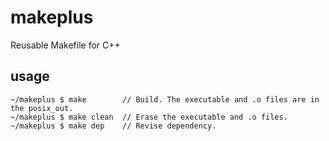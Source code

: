 # makeplus
Reusable Makefile for C++

## usage
	~/makeplus $ make        // Build. The executable and .o files are in the posix_out.
	~/makeplus $ make clean  // Erase the executable and .o files.
	~/makeplus $ make dep    // Revise dependency.
